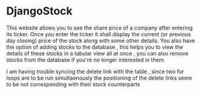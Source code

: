 # DjangoStock
This website allows you to see the share price of a company after entering its ticker. Once you enter the ticker it shall display the current (or previous day closing) price of the stock along with some other details. You also have the option of adding stocks to the database , this helps you to view the details of these stocks in a tabular view all at once , you can also remove stocks from the database if you're no longer interested in them.



I am having trouble syncing the delete link with the table , since two for loops are to be run simultaenously the positioning of the delete 
links seem to be not corresponding with their stock counterparts
